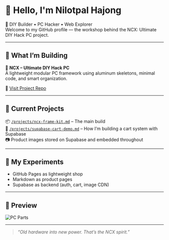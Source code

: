 # 👋 Hello, I'm Nilotpal Hajong

🎯 DIY Builder • PC Hacker • Web Explorer  
Welcome to my GitHub profile — the workshop behind the NCX: Ultimate DIY Hack PC project.

---

## 🚀 What I’m Building

🧩 **NCX – Ultimate DIY Hack PC**  
A lightweight modular PC framework using aluminum skeletons, minimal code, and smart organization.

🔗 [Visit Project Repo](https://github.com/Nilotpal-Hajong/NCX--Ultimate-DIY-Hack-PC)

---

## 🧰 Current Projects

📦 [`/projects/ncx-frame-kit.md`](projects/ncx-frame-kit.md) – The main build  
🛒 [`/projects/supabase-cart-demo.md`](projects/supabase-cart-demo.md) – How I’m building a cart system with Supabase  
📷 Product images stored on Supabase and embedded throughout

---

## 🧪 My Experiments

- GitHub Pages as lightweight shop
- Markdown as product pages
- Supabase as backend (auth, cart, image CDN)

---

## 📸 Preview

![PC Parts](https://juckomngzboyznbiyujn.supabase.co/storage/v1/object/public/pc-image/pc_parts.jpeg)

---

> _“Old hardware into new power. That’s the NCX spirit.”_
<!--
**Nilotpal-Hajong/Nilotpal-Hajong** is a ✨ _special_ ✨ repository because its `README.md` (this file) appears on your GitHub profile.

Here are some ideas to get you started:

- 🔭 I’m currently working on ...
- 🌱 I’m currently learning ...
- 👯 I’m looking to collaborate on ...
- 🤔 I’m looking for help with ...
- 💬 Ask me about ...
- 📫 How to reach me: ...
- 😄 Pronouns: ...
- ⚡ Fun fact: ...
-->
